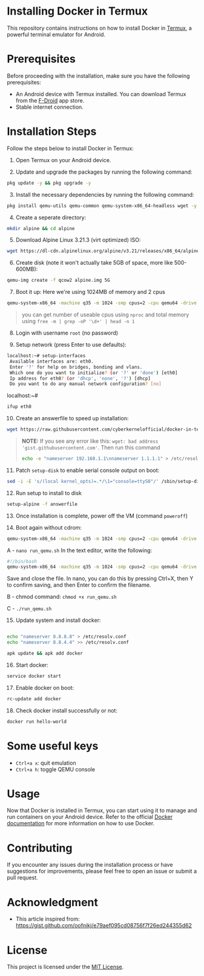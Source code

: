 # Installing Docker in Termux
This repository contains instructions on how to install Docker in [Termux](https://termux.com/), a powerful terminal emulator for Android.

# Prerequisites
Before proceeding with the installation, make sure you have the following prerequisites:
- An Android device with Termux installed. You can download Termux from the [F-Droid](https://f-droid.org/packages/com.termux/) app store.
- Stable internet connection.

# Installation Steps
Follow the steps below to install Docker in Termux:
1. Open Termux on your Android device.

2. Update and upgrade the packages by running the following command:
```bash
pkg update -y && pkg upgrade -y
```

3. Install the necessary dependencies by running the following command:
```bash
pkg install qemu-utils qemu-common qemu-system-x86_64-headless wget -y
```

4. Create a seperate directory:
```bash
mkdir alpine && cd alpine
```

5. Download Alpine Linux 3.21.3 (virt optimized) ISO:
```bash
wget https://dl-cdn.alpinelinux.org/alpine/v3.21/releases/x86_64/alpine-virt-3.21.3-x86_64.iso
```

6. Create disk (note it won't actually take 5GB of space, more like 500-600MB):
```bash
qemu-img create -f qcow2 alpine.img 5G
```

7. Boot it up:
Here we're using 1024MB of memory and 2 cpus
```bash
qemu-system-x86_64 -machine q35 -m 1024 -smp cpus=2 -cpu qemu64 -drive if=pflash,format=raw,read-only=on,file=$PREFIX/share/qemu/edk2-x86_64-code.fd -netdev user,id=n1,dns=8.8.8.8,hostfwd=tcp::2222-:22 -device virtio-net,netdev=n1 -cdrom alpine-virt-3.20.2-x86_64.iso -nographic alpine.img
```
> you can get number of useable cpus using `nproc` and total memory using `free -m | grep -oP '\d+' | head -n 1`
8. Login with username ``root`` (no password)

9. Setup network (press Enter to use defaults):
```bash
localhost:~# setup-interfaces
 Available interfaces are: eth0.
 Enter '?' for help on bridges, bonding and vlans.
 Which one do you want to initialize? (or '?' or 'done') [eth0]
 Ip address for eth0? (or 'dhcp', 'none', '?') [dhcp]
 Do you want to do any manual network configuration? [no]
```
localhost:~# 
```bash
ifup eth0
```

10. Create an answerfile to speed up installation:
```bash
wget https://raw.githubusercontent.com/cyberkernelofficial/docker-in-termux/main/answerfile
```
> **NOTE:** If you see any error like this: ``wget: bad address 'gist.githubusercontent.com'``. Then run this command
> ```bash
> echo -e "nameserver 192.168.1.1\nnameserver 1.1.1.1" > /etc/resolv.conf
> ```

11. Patch ``setup-disk`` to enable serial console output on boot:
```bash
sed -i -E 's/(local kernel_opts)=.*/\1="console=ttyS0"/' /sbin/setup-disk
```

12. Run setup to install to disk
```bash
setup-alpine -f answerfile
```

13. Once installation is complete, power off the VM (command ``poweroff``)

14. Boot again without cdrom:
```bash
qemu-system-x86_64 -machine q35 -m 1024 -smp cpus=2 -cpu qemu64 -drive if=pflash,format=raw,read-only=on,file=$PREFIX/share/qemu/edk2-x86_64-code.fd -netdev user,id=n1,dns=8.8.8.8,hostfwd=tcp::2222-:22 -device virtio-net,netdev=n1 -nographic alpine.img
```

A - 
`nano run_qemu.sh`
In the text editor, write the following:
```bash
#!/bin/bash
qemu-system-x86_64 -machine q35 -m 1024 -smp cpus=2 -cpu qemu64 -drive if=pflash,format=raw,read-only=on,file=$PREFIX/share/qemu/edk2-x86_64-code.fd -netdev user,id=n1,dns=8.8.8.8,hostfwd=tcp::2222-:22 -device virtio-net,netdev=n1 -nographic alpine.img
```
Save and close the file. In nano, you can do this by pressing Ctrl+X, then Y to confirm saving, and then Enter to confirm the filename.

B - chmod command: `chmod +x run_qemu.sh`

C - `./run_qemu.sh`

15. Update system and install docker:
```bash

echo "nameserver 8.8.8.8" > /etc/resolv.conf
echo "nameserver 8.8.4.4" >> /etc/resolv.conf

apk update && apk add docker
```

16. Start docker:
```bash
service docker start
```

17. Enable docker on boot:
```bash
rc-update add docker
```

18. Check docker install successfully or not:
```bash
docker run hello-world
```

# Some useful keys
- ``Ctrl+a x``: quit emulation
- ``Ctrl+a h``: toggle QEMU console

# Usage
Now that Docker is installed in Termux, you can start using it to manage and run containers on your Android device. Refer to the official [Docker documentation](https://docs.docker.com/) for more information on how to use Docker.

# Contributing
If you encounter any issues during the installation process or have suggestions for improvements, please feel free to open an issue or submit a pull request.

# Acknowledgment
- This article inspired from: https://gist.github.com/oofnikj/e79aef095cd08756f7f26ed244355d62

# License
This project is licensed under the [MIT License](LICENSE).
